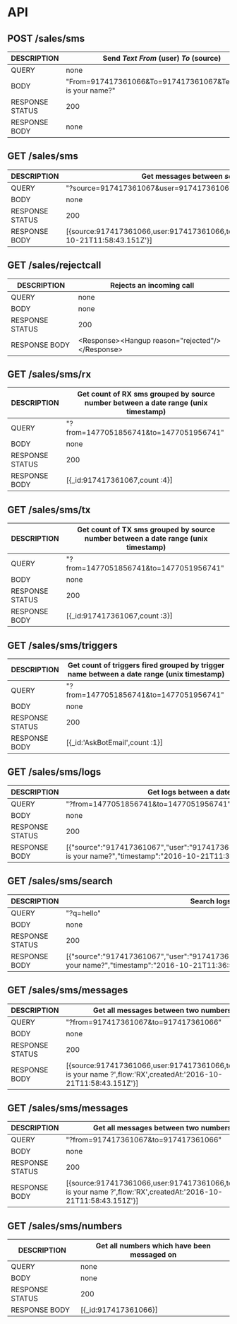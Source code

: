 
# API

## POST /sales/sms
|DESCRIPTION      | Send *Text*  *From* (user)  *To* (source)                  |
|-----------------|------------------------------------------------------------|
|QUERY            | none|
|BODY             | "From=917417361066&To=917417361067&Text=What is your name?"|
|RESPONSE STATUS  | 200|
|RESPONSE BODY    | none|



## GET /sales/sms
|DESCRIPTION      | Get messages between *source* and  *user*                  |
|-----------------|------------------------------------------------------------|
|QUERY            | "?source=917417361067&user=917417361066"|
|BODY             | none|
|RESPONSE STATUS  | 200|
|RESPONSE BODY    | [{source:917417361066,user:917417361066,text:'name',flow:'RX',createdAt:'2016-10-21T11:58:43.151Z'}]|


## GET /sales/rejectcall
|DESCRIPTION      | Rejects an incoming call                                   |
|-----------------|------------------------------------------------------------|
|QUERY            | none|
|BODY             | none|
|RESPONSE STATUS  | 200|
|RESPONSE BODY    | \<Response>\<Hangup reason="rejected"/>\</Response> |


## GET /sales/sms/rx
|DESCRIPTION      | Get count of RX sms grouped by source number between a date range (unix timestamp)    |
|-----------------|------------------------------------------------------------|
|QUERY            | "?from=1477051856741&to=1477051956741"|
|BODY             | none|
|RESPONSE STATUS  | 200|
|RESPONSE BODY    | [{\_id:917417361067,count :4}] |


## GET /sales/sms/tx
|DESCRIPTION      | Get count of TX sms grouped by source number between a date range (unix timestamp)    |
|-----------------|------------------------------------------------------------|
|QUERY            | "?from=1477051856741&to=1477051956741"|
|BODY             | none|
|RESPONSE STATUS  | 200|
|RESPONSE BODY    | [{\_id:917417361067,count :3}] |


## GET /sales/sms/triggers
|DESCRIPTION      | Get count of triggers fired grouped by trigger name between a date range (unix timestamp)    |
|-----------------|------------------------------------------------------------|
|QUERY            | "?from=1477051856741&to=1477051956741"|
|BODY             | none|
|RESPONSE STATUS  | 200|
|RESPONSE BODY    | [{\_id:'AskBotEmail',count :1}] |


## GET /sales/sms/logs
|DESCRIPTION      | Get logs between a date range (unix timestamp)    |
|-----------------|------------------------------------------------------------|
|QUERY            | "?from=1477051856741&to=1477051956741"|
|BODY             | none|
|RESPONSE STATUS  | 200|
|RESPONSE BODY    | [{"source":"917417361067","user":"917417361066","flow":"RX","level":"info","message":"what is your name?","timestamp":"2016-10-21T11:36:56.191Z"}] |


## GET /sales/sms/search
|DESCRIPTION      | Search logs for a query  |
|-----------------|------------------------------------------------------------|
|QUERY            | "?q=hello"|
|BODY             | none|
|RESPONSE STATUS  | 200|
|RESPONSE BODY    | [{"source":"917417361067","user":"917417361066","flow":"RX","level":"info","message":"hello your name?","timestamp":"2016-10-21T11:36:56.191Z"}] |



## GET /sales/sms/messages
|DESCRIPTION      | Get all messages between two numbers                  |
|-----------------|------------------------------------------------------------|
|QUERY            | "?from=917417361067&to=917417361066"|
|BODY             | none|
|RESPONSE STATUS  | 200|
|RESPONSE BODY    | [{source:917417361066,user:917417361066,text:'what is your name ?',flow:'RX',createdAt:'2016-10-21T11:58:43.151Z'}]|


## GET /sales/sms/messages
|DESCRIPTION      | Get all messages between two numbers                  |
|-----------------|------------------------------------------------------------|
|QUERY            | "?from=917417361067&to=917417361066"|
|BODY             | none|
|RESPONSE STATUS  | 200|
|RESPONSE BODY    | [{source:917417361066,user:917417361066,text:'what is your name ?',flow:'RX',createdAt:'2016-10-21T11:58:43.151Z'}]|


## GET /sales/sms/numbers
|DESCRIPTION      | Get all numbers which have been messaged on                  |
|-----------------|------------------------------------------------------------|
|QUERY            | none |
|BODY             | none |
|RESPONSE STATUS  | 200|
|RESPONSE BODY    | [{\_id:917417361066}]|
